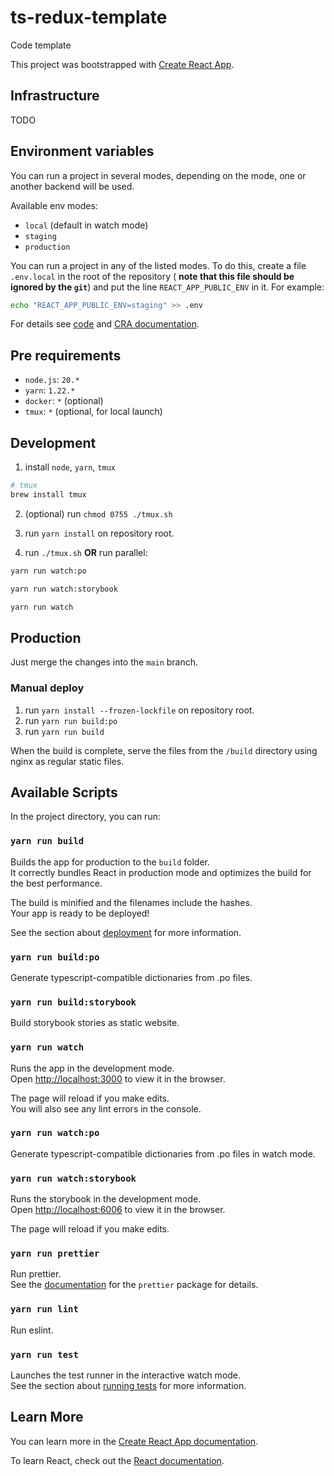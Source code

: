 # ts-redux-template

Code template

This project was bootstrapped with [Create React App](https://github.com/facebook/create-react-app).

## Infrastructure

TODO

## Environment variables

You can run a project in several modes, depending on the mode, one or another backend will be used.

Available env modes:

- `local` (default in watch mode)
- `staging`
- `production`

You can run a project in any of the listed modes. To do this, create a file `.env.local` in the root of the repository (
**note that this file should be ignored by the `git`**) and put the line `REACT_APP_PUBLIC_ENV` in it. For example:

```sh
echo "REACT_APP_PUBLIC_ENV=staging" >> .env
```

For details see [code](src/constants/env.ts)
and [CRA documentation](https://create-react-app.dev/docs/adding-custom-environment-variables/).

## Pre requirements

- `node.js`: `20.*`
- `yarn`: `1.22.*`
- `docker`: `*` (optional)
- `tmux`: `*` (optional, for local launch)

## Development

1. install `node`, `yarn`, `tmux`

```sh
# tmux
brew install tmux
```

2. (optional) run `chmod 0755 ./tmux.sh`

3. run `yarn install` on repository root.

4. run `./tmux.sh` **OR** run parallel:

```sh
yarn run watch:po
```

```sh
yarn run watch:storybook
```

```sh
yarn run watch
```

## Production

Just merge the changes into the `main` branch.

### Manual deploy

1. run `yarn install --frozen-lockfile` on repository root.
2. run `yarn run build:po`
3. run `yarn run build`

When the build is complete, serve the files from the `/build` directory using nginx as regular static files.

## Available Scripts

In the project directory, you can run:

### `yarn run build`

Builds the app for production to the `build` folder.\
It correctly bundles React in production mode and optimizes the build for the best performance.

The build is minified and the filenames include the hashes.\
Your app is ready to be deployed!

See the section about [deployment](https://facebook.github.io/create-react-app/docs/deployment) for more information.

### `yarn run build:po`

Generate typescript-compatible dictionaries from .po files.

### `yarn run build:storybook`

Build storybook stories as static website.

### `yarn run watch`

Runs the app in the development mode.\
Open [http://localhost:3000](http://localhost:3000) to view it in the browser.

The page will reload if you make edits.\
You will also see any lint errors in the console.

### `yarn run watch:po`

Generate typescript-compatible dictionaries from .po files in watch mode.

### `yarn run watch:storybook`

Runs the storybook in the development mode.\
Open [http://localhost:6006](http://localhost:6006) to view it in the browser.

The page will reload if you make edits.

### `yarn run prettier`

Run prettier.\
See the [documentation](https://prettier.io/docs/en/cli.html) for the `prettier` package for details.

### `yarn run lint`

Run eslint.

### `yarn run test`

Launches the test runner in the interactive watch mode.\
See the section about [running tests](https://facebook.github.io/create-react-app/docs/running-tests) for more
information.

## Learn More

You can learn more in
the [Create React App documentation](https://facebook.github.io/create-react-app/docs/getting-started).

To learn React, check out the [React documentation](https://reactjs.org/).
